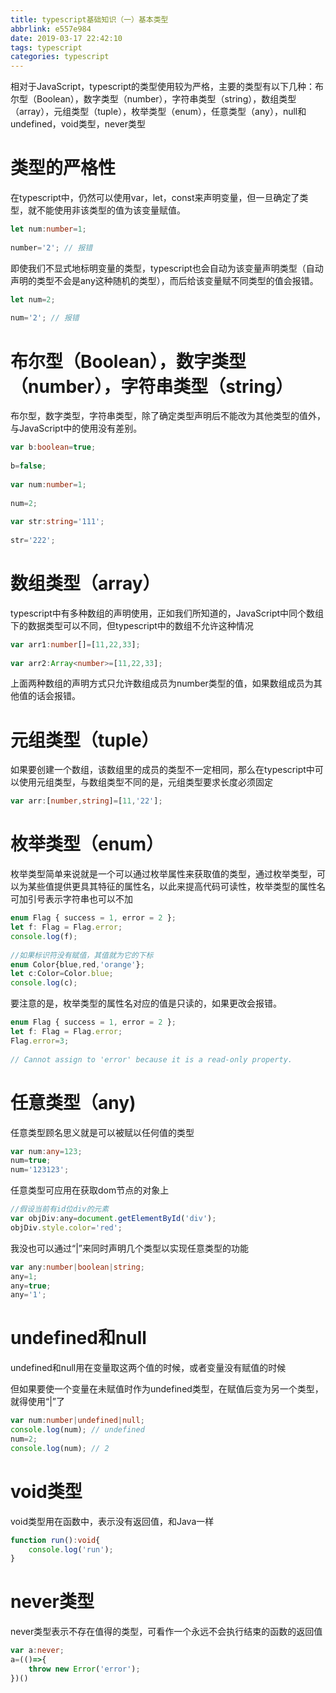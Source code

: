 ```yaml
---
title: typescript基础知识（一）基本类型
abbrlink: e557e984
date: 2019-03-17 22:42:10
tags: typescript
categories: typescript
---
```

相对于JavaScript，typescript的类型使用较为严格，主要的类型有以下几种：布尔型（Boolean），数字类型（number），字符串类型（string），数组类型（array），元组类型（tuple），枚举类型（enum），任意类型（any），null和undefined，void类型，never类型
<!-- more -->
# 类型的严格性
在typescript中，仍然可以使用var，let，const来声明变量，但一旦确定了类型，就不能使用非该类型的值为该变量赋值。
```typescript
let num:number=1;
 
number='2'; // 报错
```
即使我们不显式地标明变量的类型，typescript也会自动为该变量声明类型（自动声明的类型不会是any这种随机的类型），而后给该变量赋不同类型的值会报错。
```typescript
let num=2;
 
num='2'; // 报错
```
# 布尔型（Boolean），数字类型（number），字符串类型（string）
布尔型，数字类型，字符串类型，除了确定类型声明后不能改为其他类型的值外，与JavaScript中的使用没有差别。
```typescript
var b:boolean=true;
 
b=false;
 
var num:number=1;
 
num=2;
 
var str:string='111';
 
str='222';
```
# 数组类型（array）
typescript中有多种数组的声明使用，正如我们所知道的，JavaScript中同个数组下的数据类型可以不同，但typescript中的数组不允许这种情况
```typescript
var arr1:number[]=[11,22,33];
 
var arr2:Array<number>=[11,22,33];
```
上面两种数组的声明方式只允许数组成员为number类型的值，如果数组成员为其他值的话会报错。

# 元组类型（tuple）
如果要创建一个数组，该数组里的成员的类型不一定相同，那么在typescript中可以使用元组类型，与数组类型不同的是，元组类型要求长度必须固定
```typescript
var arr:[number,string]=[11,'22'];
```
# 枚举类型（enum）
枚举类型简单来说就是一个可以通过枚举属性来获取值的类型，通过枚举类型，可以为某些值提供更具其特征的属性名，以此来提高代码可读性，枚举类型的属性名可加引号表示字符串也可以不加
```typescript
enum Flag { success = 1, error = 2 };
let f: Flag = Flag.error;
console.log(f);
 
//如果标识符没有赋值，其值就为它的下标
enum Color{blue,red,'orange'};
let c:Color=Color.blue;
console.log(c);
```
要注意的是，枚举类型的属性名对应的值是只读的，如果更改会报错。
```typescript
enum Flag { success = 1, error = 2 };
let f: Flag = Flag.error;
Flag.error=3;
 
// Cannot assign to 'error' because it is a read-only property.
```
# 任意类型（any)
任意类型顾名思义就是可以被赋以任何值的类型
```typescript
var num:any=123;
num=true;
num='123123';
```
任意类型可应用在获取dom节点的对象上
``` javascript
//假设当前有id位div的元素
var objDiv:any=document.getElementById('div');
objDiv.style.color='red';
```
我没也可以通过“|”来同时声明几个类型以实现任意类型的功能
```typescript
var any:number|boolean|string;
any=1;
any=true;
any='1';
```
# undefined和null
undefined和null用在变量取这两个值的时候，或者变量没有赋值的时候

但如果要使一个变量在未赋值时作为undefined类型，在赋值后变为另一个类型，就得使用“|”了
```typescript
var num:number|undefined|null;
console.log(num); // undefined
num=2;
console.log(num); // 2
```
# void类型
void类型用在函数中，表示没有返回值，和Java一样
```typescript
function run():void{
    console.log('run');
}
```
# never类型
never类型表示不存在值得的类型，可看作一个永远不会执行结束的函数的返回值
```typescript
var a:never;
a=(()=>{
    throw new Error('error');
})()
```